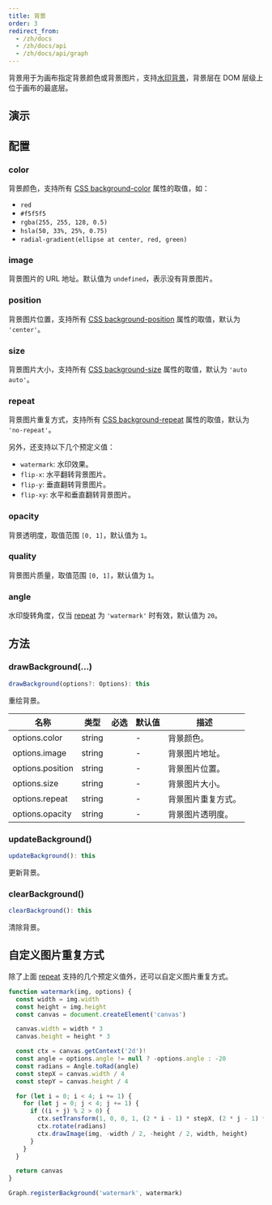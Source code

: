 ```yaml
---
title: 背景
order: 3
redirect_from:
  - /zh/docs
  - /zh/docs/api
  - /zh/docs/api/graph
---
```


背景用于为画布指定背景颜色或背景图片，支持[水印背景](#repeat)，背景层在 DOM 层级上位于画布的最底层。

## 演示

<code id="api-graph-background" src="@/src/api/background/playground/index.tsx"></code>

## 配置

### color

背景颜色，支持所有 [CSS background-color](https://developer.mozilla.org/en-US/docs/Web/CSS/background-color) 属性的取值，如：

- `red`
- `#f5f5f5`
- `rgba(255, 255, 128, 0.5)`
- `hsla(50, 33%, 25%, 0.75)`
- `radial-gradient(ellipse at center, red, green)`

### image

背景图片的 URL 地址。默认值为 `undefined`，表示没有背景图片。

### position

背景图片位置，支持所有 [CSS background-position](https://developer.mozilla.org/en-US/docs/Web/CSS/background-position) 属性的取值，默认为 `'center'`。

### size

背景图片大小，支持所有 [CSS background-size](https://developer.mozilla.org/en-US/docs/Web/CSS/background-size) 属性的取值，默认为 `'auto auto'`。

### repeat

背景图片重复方式，支持所有 [CSS background-repeat](https://developer.mozilla.org/en-US/docs/Web/CSS/background-repeat) 属性的取值，默认为 `'no-repeat'`。

另外，还支持以下几个预定义值：

- `watermark`: 水印效果。
- `flip-x`: 水平翻转背景图片。
- `flip-y`: 垂直翻转背景图片。
- `flip-xy`: 水平和垂直翻转背景图片。

### opacity

背景透明度，取值范围 `[0, 1]`，默认值为 `1`。

### quality

背景图片质量，取值范围 `[0, 1]`，默认值为 `1`。

### angle

水印旋转角度，仅当 [repeat](#repeat) 为 `'watermark'` 时有效，默认值为 `20`。

## 方法

### drawBackground(...)

```ts
drawBackground(options?: Options): this
```

重绘背景。

| 名称             | 类型   | 必选 | 默认值 | 描述               |
| ---------------- | ------ | :--: | ------ | ------------------ |
| options.color    | string |      | -      | 背景颜色。         |
| options.image    | string |      | -      | 背景图片地址。     |
| options.position | string |      | -      | 背景图片位置。     |
| options.size     | string |      | -      | 背景图片大小。     |
| options.repeat   | string |      | -      | 背景图片重复方式。 |
| options.opacity  | string |      | -      | 背景图片透明度。   |

### updateBackground()

```ts
updateBackground(): this
```

更新背景。

### clearBackground()

```ts
clearBackground(): this
```

清除背景。

## 自定义图片重复方式

除了上面 [repeat](#repeat) 支持的几个预定义值外，还可以自定义图片重复方式。

```ts
function watermark(img, options) {
  const width = img.width
  const height = img.height
  const canvas = document.createElement('canvas')

  canvas.width = width * 3
  canvas.height = height * 3

  const ctx = canvas.getContext('2d')!
  const angle = options.angle != null ? -options.angle : -20
  const radians = Angle.toRad(angle)
  const stepX = canvas.width / 4
  const stepY = canvas.height / 4

  for (let i = 0; i < 4; i += 1) {
    for (let j = 0; j < 4; j += 1) {
      if ((i + j) % 2 > 0) {
        ctx.setTransform(1, 0, 0, 1, (2 * i - 1) * stepX, (2 * j - 1) * stepY)
        ctx.rotate(radians)
        ctx.drawImage(img, -width / 2, -height / 2, width, height)
      }
    }
  }

  return canvas
}

Graph.registerBackground('watermark', watermark)
```
